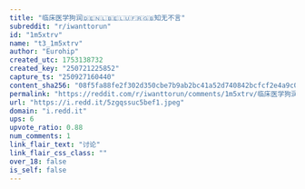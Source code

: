 ```yaml
---
title: "临床医学狗润🇩🇪🇳🇱🇧🇪🇱🇺🇫🇷🇬🇧知无不言"
subreddit: "r/iwanttorun"
id: "1m5xtrv"
name: "t3_1m5xtrv"
author: "Eurohip"
created_utc: 1753138732
created_key: "250721225852"
capture_ts: "250927160440"
content_sha256: "08f5fa88fe2f302d350cbe7b9ab2bc41a52d740842bcfcf2e4a9c0d83e2c433b"
permalink: "https://reddit.com/r/iwanttorun/comments/1m5xtrv/临床医学狗润知无不言/"
url: "https://i.redd.it/5zgqssuc5bef1.jpeg"
domain: "i.redd.it"
ups: 6
upvote_ratio: 0.88
num_comments: 1
link_flair_text: "讨论"
link_flair_css_class: ""
over_18: false
is_self: false
---
```


